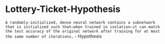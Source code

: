 # Lottery-Ticket-Hypothesis
`A randomly-initialized, dense neural network contains a subnetwork that is initialized such that—when trained in isolation—it can match the test accuracy of the original network after training for at most the same number of iterations,` - Hypothesis
